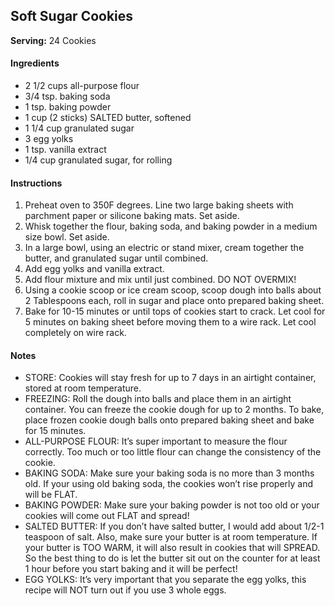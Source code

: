 ## Soft Sugar Cookies

**Serving:** 24 Cookies

#### Ingredients
- 2 1/2 cups all-purpose flour
- 3/4 tsp. baking soda
- 1 tsp. baking powder
- 1 cup (2 sticks) SALTED butter, softened
- 1 1/4 cup granulated sugar
- 3 egg yolks
- 1 tsp. vanilla extract
- 1/4 cup granulated sugar, for rolling

#### Instructions

1. Preheat oven to 350F degrees. Line two large baking sheets with parchment paper or silicone baking mats. Set aside.
2. Whisk together the flour, baking soda, and baking powder in a medium size bowl. Set aside.
3. In a large bowl, using an electric or stand mixer, cream together the butter, and granulated sugar until combined.
4. Add egg yolks and vanilla extract.
5. Add flour mixture and mix until just combined. DO NOT OVERMIX!
6. Using a cookie scoop or ice cream scoop, scoop dough into balls about 2 Tablespoons each, roll in sugar and place onto prepared baking sheet.
7. Bake for 10-15 minutes or until tops of cookies start to crack. Let cool for 5 minutes on baking sheet before moving them to a wire rack. Let cool completely on wire rack.

#### Notes
- STORE: Cookies will stay fresh for up to 7 days in an airtight container, stored at room temperature.
- FREEZING: Roll the dough into balls and place them in an airtight container. You can freeze the cookie dough for up to 2 months. To bake, place frozen cookie dough balls onto prepared baking sheet and bake for 15 minutes.
- ALL-PURPOSE FLOUR: It’s super important to measure the flour correctly. Too much or too little flour can change the consistency of the cookie.
- BAKING SODA: Make sure your baking soda is no more than 3 months old. If your using old baking soda, the cookies won’t rise properly and will be FLAT.
- BAKING POWDER: Make sure your baking powder is not too old or your cookies will come out FLAT and spread!
- SALTED BUTTER: If you don’t have salted butter, I would add about 1/2-1 teaspoon of salt. Also, make sure your butter is at room temperature. If your butter is TOO WARM, it will also result in cookies that will SPREAD. So the best thing to do is let the butter sit out on the counter for at least 1 hour before you start baking and it will be perfect!
- EGG YOLKS: It’s very important that you separate the egg yolks, this recipe will NOT turn out if you use 3 whole eggs.
